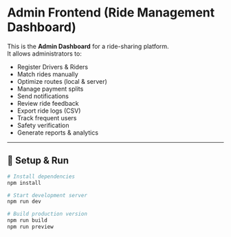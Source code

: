 # Admin Frontend (Ride Management Dashboard)

This is the **Admin Dashboard** for a ride-sharing platform.  
It allows administrators to:

- Register Drivers & Riders
- Match rides manually
- Optimize routes (local & server)
- Manage payment splits
- Send notifications
- Review ride feedback
- Export ride logs (CSV)
- Track frequent users
- Safety verification
- Generate reports & analytics

---

## 🚀 Setup & Run

```bash
# Install dependencies
npm install

# Start development server
npm run dev

# Build production version
npm run build
npm run preview
